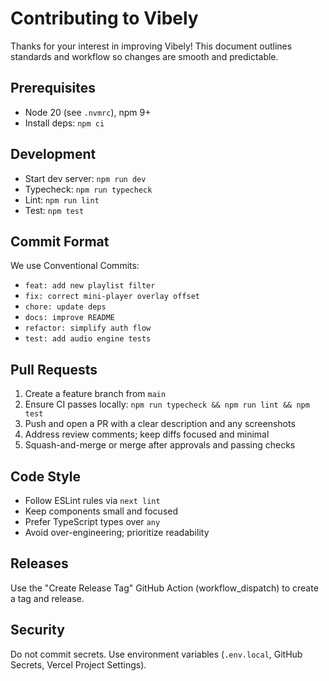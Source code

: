 # Contributing to Vibely

Thanks for your interest in improving Vibely! This document outlines standards and workflow so changes are smooth and predictable.

## Prerequisites

- Node 20 (see `.nvmrc`), npm 9+
- Install deps: `npm ci`

## Development

- Start dev server: `npm run dev`
- Typecheck: `npm run typecheck`
- Lint: `npm run lint`
- Test: `npm test`

## Commit Format

We use Conventional Commits:

- `feat: add new playlist filter`
- `fix: correct mini-player overlay offset`
- `chore: update deps`
- `docs: improve README`
- `refactor: simplify auth flow`
- `test: add audio engine tests`

## Pull Requests

1. Create a feature branch from `main`
2. Ensure CI passes locally: `npm run typecheck && npm run lint && npm test`
3. Push and open a PR with a clear description and any screenshots
4. Address review comments; keep diffs focused and minimal
5. Squash-and-merge or merge after approvals and passing checks

## Code Style

- Follow ESLint rules via `next lint`
- Keep components small and focused
- Prefer TypeScript types over `any`
- Avoid over-engineering; prioritize readability

## Releases

Use the "Create Release Tag" GitHub Action (workflow_dispatch) to create a tag and release.

## Security

Do not commit secrets. Use environment variables (`.env.local`, GitHub Secrets, Vercel Project Settings).
